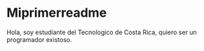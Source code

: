# Miprimerreadme
 Hola, soy estudiante del Tecnologico de Costa Rica, quiero ser un programador existoso.
